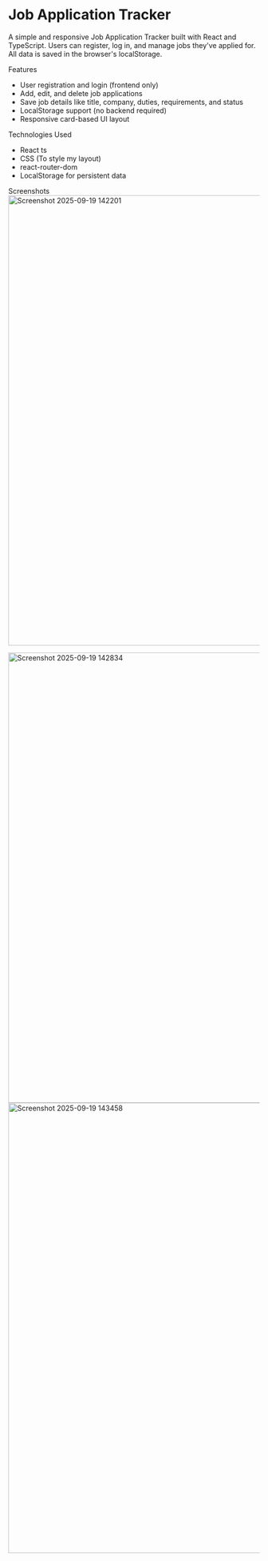 # Job Application Tracker

A simple and responsive Job Application Tracker built with React and TypeScript. 
Users can register, log in, and manage jobs they've applied for.
All data is saved in the browser's localStorage.



 Features

-  User registration and login (frontend only)
-  Add, edit, and delete job applications
-  Save job details like title, company, duties, requirements, and status
-  LocalStorage support (no backend required)
-  Responsive card-based UI layout



Technologies Used

- React ts
- CSS (To style my layout)
- react-router-dom
- LocalStorage for persistent data



 Screenshots
<img width="800" height="900" alt="Screenshot 2025-09-19 142201" src="https://github.com/user-attachments/assets/c8d99025-edf2-430c-a7a1-1ca361ce628a" />

<img width="800" height="900" alt="Screenshot 2025-09-19 142834" src="https://github.com/user-attachments/assets/3ade69c2-1922-4b88-abb6-66b83833fc96" />

<img width="800" height="900" alt="Screenshot 2025-09-19 143458" src="https://github.com/user-attachments/assets/c4ba54d6-a05b-45d0-9127-35d7336e9abb" />
